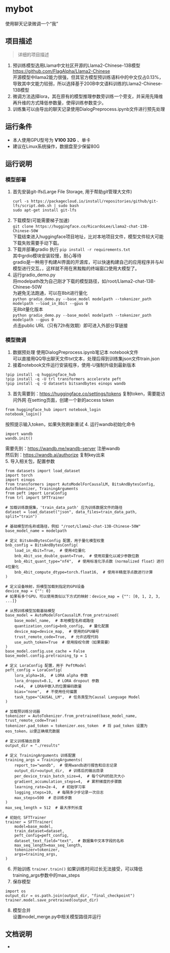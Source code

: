 # mybot
使用聊天记录微调一个“我”

## 项目描述
>  详细的项目描述
1. 预训练模型选用Llama中文社区开源的Llama2-Chinese-13B模型  https://github.com/FlagAlpha/Llama2-Chinese  
   开源模型中llama2能力很强，但其官方模型预训练语料中的中文仅占0.13%，导致其中文能力较弱，所以选择基于200B中文语料训练的Llama2-Chinese-13B模型  
2. 微调方法选择lora，其在原有的模型推理参数旁训练一个旁支，并采用先降维再升维的方式降低参数量，使得训练参数变少。
3. 训练集可以由导出的聊天记录使用DialogPreprocess.ipynb文件进行预先处理


## 运行条件
* 本人使用GPU型号为 **V100 32G** 、单卡
* 建议在Linux系统操作，数据盘至少保留80G

## 运行说明
### 模型部署
1. 首先安装git-lfs(Large File Storage, 用于帮助git管理大文件)
   ```
   curl -s https://packagecloud.io/install/repositories/github/git-lfs/script.deb.sh | sudo bash
   sudo apt-get install git-lfs
   ```
2. 下载模型(可能需要梯子加速)  
   ```git clone https://huggingface.co/RicardoLee/Llama2-chat-13B-Chinese-50W```  
   下载结束进入huggingface项目地址，比对本地项目文件，模型文件较大可能下载失败需要手动下载。
3. 下载并部署gradio
执行 ```pip install -r requirements.txt```   
其中grdio模块安装较慢，耐心等待   
gradio是一种用于构建AI界面的开源库，可以快速构建自己的应用程序并与AI模型进行交互。，这样就不用在黑黢黢的终端窗口使用大模型了。  
4. 运行gradio_demo.py  
将modelpath改为自己刚才下载的模型路径，如/root/Llama2-chat-13B-Chinese-50W   
为避免无法跑通，可以在8bit进行量化    
```python gradio_demo.py --base_model modelpath --tokenizer_path modelpath --load_in_8bit --gpus 0```   
无8bit量化版本   
```python gradio_demo.py --base_model modelpath --tokenizer_path modelpath --gpus 0```  
点击public URL（只有72h有效期）即可进入外部分享链接    


### 模型微调
1. 数据预处理
使用DialogPreprocess.ipynb笔记本 notebook文件  
可以直接用QQ导出聊天文件txt文本，处理后得到训练集json文件train.json
2. 接着notebook文件运行安装程序，使用-U强制升级到最新版本
```
!pip install -q huggingface_hub
!pip install -q -U trl transformers accelerate peft
!pip install -q -U datasets bitsandbytes einops wandb
```
3. 首先需要到：https://huggingface.co/settings/tokens 复制token，需要能访问外网
在setting页面，创建一个新的access token
```
from huggingface_hub import notebook_login
notebook_login()
```
按照提示输入token，如果失败刷新重试
4. 运行wandb初始化命令
```
import wandb
wandb.init()
```
需要先到：https://wandb.me/wandb-server 注册wandb  
然后到：https://wandb.ai/authorize 复制key出来  
5. 导入相关包，配置参数
```
from datasets import load_dataset
import torch
import einops
from transformers import AutoModelForCausalLM, BitsAndBytesConfig, AutoTokenizer, TrainingArguments
from peft import LoraConfig
from trl import SFTTrainer

# 加载训练数据集，'train_data_path' 应为训练数据文件的路径
dataset = load_dataset("json", data_files=train_data_path, split="train")

# 基础模型的名称或路径，例如 "/root/Llama2-chat-13B-Chinese-50W"
base_model_name = modelpath

# 定义 BitsAndBytesConfig 配置，用于量化模型权重
bnb_config = BitsAndBytesConfig(
    load_in_4bit=True,  # 使用4位量化
    bnb_4bit_use_double_quant=True,  # 使用双量化以减少参数位数
    bnb_4bit_quant_type="nf4",  # 使用标准化浮点数（normalized float）进行4位量化
    bnb_4bit_compute_dtype=torch.float16,  # 使用半精度浮点数进行计算
)

# 定义设备映射，将模型加载到指定的GPU设备
device_map = {"": 0}
# 如果有多个GPU，可以使用类似以下方式的映射：device_map = {"": [0, 1, 2, 3, ...]}

# 从预训练模型加载基础模型
base_model = AutoModelForCausalLM.from_pretrained(
    base_model_name,  # 本地模型名称或路径
    quantization_config=bnb_config,  # 量化配置
    device_map=device_map,  # 使用的GPU编号
    trust_remote_code=True,  # 允许远程代码
    use_auth_token=True  # 使用授权令牌（如果需要）
)
base_model.config.use_cache = False
base_model.config.pretraining_tp = 1

# 定义 LoraConfig 配置，用于 PeftModel
peft_config = LoraConfig(
    lora_alpha=16,  # LORA alpha 参数
    lora_dropout=0.1,  # LORA dropout 参数
    r=64,  # LORA中嵌入的位置编码数量
    bias="none",  # 不使用任何偏置
    task_type="CAUSAL_LM",  # 任务类型为Causal Language Model
)

# 加载预训练分词器
tokenizer = AutoTokenizer.from_pretrained(base_model_name, trust_remote_code=True)
tokenizer.pad_token = tokenizer.eos_token  # 将 pad_token 设置为 eos_token，以便正确填充数据

# 定义训练输出目录
output_dir = "./results"

# 定义 TrainingArguments 训练配置
training_args = TrainingArguments(
    report_to="wandb",  # 使用wandb进行报告和日志记录
    output_dir=output_dir,  # 训练后的输出目录
    per_device_train_batch_size=4,  # 每个GPU的批次大小
    gradient_accumulation_steps=4,  # 累积梯度的步骤数
    learning_rate=2e-4,  # 初始学习率
    logging_steps=10,  # 每隔多少步记录一次日志
    max_steps=500  # 总训练步数
)
max_seq_length = 512  # 最大序列长度

# 初始化 SFTTrainer
trainer = SFTTrainer(
    model=base_model,
    train_dataset=dataset,
    peft_config=peft_config,
    dataset_text_field="text",  # 数据集中文本字段的名称
    max_seq_length=max_seq_length,
    tokenizer=tokenizer,
    args=training_args,
)

```
6. 开始训练
```trainer.train()```
如果训练时间过长无法接受，可以降低training_args参数中的max_steps
8. 保存模型
```
import os
output_dir = os.path.join(output_dir, "final_checkpoint")
trainer.model.save_pretrained(output_dir)
```
8. 模型合并  
设置model_merge.py中相关模型路径并运行 



## 文档说明
* 
